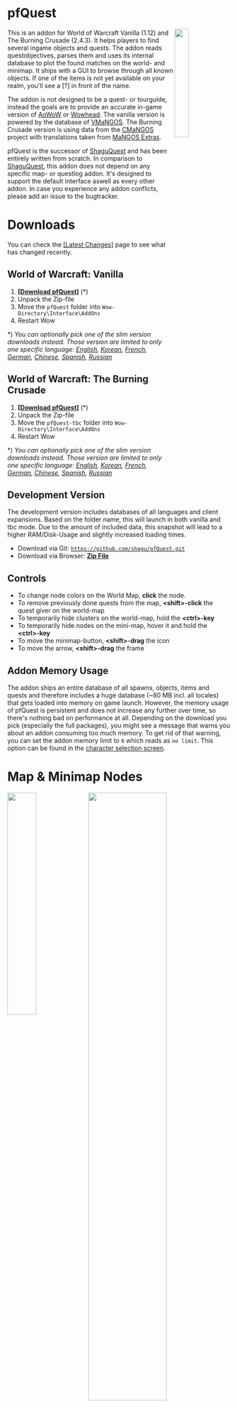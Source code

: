# pfQuest
<img src="https://raw.githubusercontent.com/shagu/ShaguAddons/master/_img/pfQuest/arrow.jpg" float="right" align="right" width="25%">
This is an addon for World of Warcraft Vanilla (1.12) and The Burning Crusade (2.4.3). It helps players to find several ingame objects and quests. The addon reads questobjectives, parses them and uses its internal database to plot the found matches on the world- and minimap. It ships with a GUI to browse through all known objects. If one of the items is not yet available on your realm, you'll see a [?] in front of the name.

The addon is not designed to be a quest- or tourguide, instead the goals are to provide an accurate in-game version of [AoWoW](http://db.vanillagaming.org/) or [Wowhead](http://www.wowhead.com/). The vanilla version is powered by the database of [VMaNGOS](https://github.com/vmangos). The Burning Crusade version is using data from the [CMaNGOS](https://github.com/cmangos) project with translations taken from [MaNGOS Extras](https://github.com/MangosExtras).

pfQuest is the successor of [ShaguQuest](https://shagu.org/ShaguQuest/) and has been entirely written from scratch. In comparison to [ShaguQuest](https://shagu.org/ShaguQuest/), this addon does not depend on any specific map- or questlog addon. It's designed to support the default interface aswell as every other addon. In case you experience any addon conflicts, please add an issue to the bugtracker.

# Downloads
You can check the [[Latest Changes]](https://github.com/shagu/pfQuest/commits/master) page to see what has changed recently.

## World of Warcraft: **Vanilla**
1. **[[Download pfQuest]](https://github.com/shagu/pfQuest/releases/latest/download/pfQuest-full.zip)** (\*)
2. Unpack the Zip-file
3. Move the `pfQuest` folder into `Wow-Directory\Interface\AddOns`
4. Restart Wow

\*) *You can optionally pick one of the slim version downloads instead. Those version are limited to only one specific language: [English](https://github.com/shagu/pfQuest/releases/latest/download/pfQuest-enUS.zip),
[Korean](https://github.com/shagu/pfQuest/releases/latest/download/pfQuest-koKR.zip),
[French](https://github.com/shagu/pfQuest/releases/latest/download/pfQuest-frFR.zip),
[German](https://github.com/shagu/pfQuest/releases/latest/download/pfQuest-deDE.zip),
[Chinese](https://github.com/shagu/pfQuest/releases/latest/download/pfQuest-zhCN.zip),
[Spanish](https://github.com/shagu/pfQuest/releases/latest/download/pfQuest-esES.zip),
[Russian](https://github.com/shagu/pfQuest/releases/latest/download/pfQuest-ruRU.zip)*

## World of Warcraft: **The Burning Crusade**
1. **[[Download pfQuest]](https://github.com/shagu/pfQuest/releases/latest/download/pfQuest-full-tbc.zip)** (\*)
2. Unpack the Zip-file
3. Move the `pfQuest-tbc` folder into `Wow-Directory\Interface\AddOns`
4. Restart Wow

\*) *You can optionally pick one of the slim version downloads instead. Those version are limited to only one specific language: [English](https://github.com/shagu/pfQuest/releases/latest/download/pfQuest-enUS-tbc.zip),
[Korean](https://github.com/shagu/pfQuest/releases/latest/download/pfQuest-koKR-tbc.zip),
[French](https://github.com/shagu/pfQuest/releases/latest/download/pfQuest-frFR-tbc.zip),
[German](https://github.com/shagu/pfQuest/releases/latest/download/pfQuest-deDE-tbc.zip),
[Chinese](https://github.com/shagu/pfQuest/releases/latest/download/pfQuest-zhCN-tbc.zip),
[Spanish](https://github.com/shagu/pfQuest/releases/latest/download/pfQuest-esES-tbc.zip),
[Russian](https://github.com/shagu/pfQuest/releases/latest/download/pfQuest-ruRU-tbc.zip)*

## Development Version
The development version includes databases of all languages and client expansions. Based on the folder name, this will launch in both vanilla and tbc mode. Due to the amount of included data, this snapshot will lead to a higher RAM/Disk-Usage and slightly increased loading times.

- Download via Git: [`https://github.com/shagu/pfQuest.git`](https://github.com/shagu/pfQuest.git)
- Download via Browser: **[Zip File](https://github.com/shagu/pfQuest/archive/master.zip)**

## Controls
- To change node colors on the World Map, **click** the node.
- To remove previously done quests from the map, **\<shift\>-click** the quest giver on the world-map
- To temporarily hide clusters on the world-map, hold the **\<ctrl\>-key**
- To temporarily hide nodes on the mini-map, hover it and hold the **\<ctrl\>-key**
- To move the minimap-button, **\<shift\>-drag** the icon
- To move the arrow, **\<shift\>-drag** the frame

## Addon Memory Usage
The addon ships an entire database of all spawns, objects, items and quests and therefore includes a huge database (~80 MB incl. all locales) that gets loaded into memory on game launch. However, the memory usage of pfQuest is persistent and does not increase any further over time, so there's nothing bad on performance at all. Depending on the download you pick (especially the full packages), you might see a message that warns you about an addon consuming too much memory. To get rid of that warning, you can set the addon memory limit to `0` which reads as `no limit`. This option can be found in the [character selection screen](https://i.imgur.com/rZXwaK0.jpg).

# Map & Minimap Nodes
<img src="https://raw.githubusercontent.com/shagu/ShaguAddons/master/_img/pfQuest/arrow.jpg" width="35.8%" align="left">
<img src="https://raw.githubusercontent.com/shagu/ShaguAddons/master/_img/pfQuest/minimap-nodes.png" width="59.25%">
<img src="https://raw.githubusercontent.com/shagu/ShaguAddons/master/_img/pfQuest/map-quests.png" width="55.35%" align="left">
<img src="https://raw.githubusercontent.com/shagu/ShaguAddons/master/_img/pfQuest/map-spawnpoints.png" width="39.65%">

# Auto-Tracking
<img src="https://raw.githubusercontent.com/shagu/ShaguAddons/master/_img/pfQuest/map-autotrack.png" float="right" align="right" width="30%">
The addon features 4 different modes that define how the new or updated questobjectives should be handled. Those modes can be selected on the dropdown menu in the top-right area the map.

### Option: All Quests
Every quest will be automatically shown and updated on the map.

### Option: Tracked Quests
Only tracked quests (Shift-Click) will be automatically shown and updated on the map.

### Option: Manual Selection
Only quests that have been manually displayed ("Show"-Button in the Questlog) will resident on the map.

### Option: Hide Quests
Nothing will be shown on the map, except for nodes that have been manually added via the DB-Browser.

# Database Browser
<img src="https://raw.githubusercontent.com/shagu/ShaguAddons/master/_img/pfQuest/browser-spawn.png" align="left" width="30%">
<img src="https://raw.githubusercontent.com/shagu/ShaguAddons/master/_img/pfQuest/browser-quests.png" align="left" width="30%">
<img src="https://raw.githubusercontent.com/shagu/ShaguAddons/master/_img/pfQuest/browser-items.png" align="center" width="33%">

The database GUI allows you to bookmark and browse through all entries within the pfQuest database. It can be opened by a click on the pfQuest minimap icon or via `/db show`. The browser will show a maximum of 100 entries at once for each tab. Use your scrollwheel or press the up/down arrows to go up and down the list.

# Questlog Integration
### Questlinks
<img src="https://raw.githubusercontent.com/shagu/ShaguAddons/master/_img/pfQuest/questlink.png" float="right" align="right" width="30%">

On servers that support questlinks, a shift-click on a selected quest will add a questlink into chat. Those links are similar to the known questlinks from TBC+ and are compatible to ones produced by [ShaguQuest](https://shagu.org/ShaguQuest/), [Questie](https://github.com/AeroScripts/QuestieDev) and [QuestLink](http://addons.us.to/addon/questlink-0). Please be aware that some servers (e.g Kronos) are blocking questlinks and you'll have to disable this feature in the pfQuest settings, in order to print the quest name into the chat instead of adding a questlink. Questlinks sent from pfQuest to pfQuest are locale independent and rely on the Quest ID.

The tooltip will display quest information such as your current state on the quest (new, in progress, already done) as well as the quest objective text and the full quest description. In addition to that, the suggested level and the minimum level are shown.

### Questlog Buttons
<img src="https://raw.githubusercontent.com/shagu/ShaguAddons/master/_img/pfQuest/questlog-integration.png" align="left" width="300">

The questlog will show 4 additional buttons on each quest in order to provide easy manual quest tracking. Those buttons can be used to show or hide individual quests on the map. Those buttons won't affect the entries that you've placed by using the database browser.

**Show**  
The "Show" button will add the questobjectives of the current quest to the map.

**Hide**  
The "Hide" button will remove the current selected quest from the map.

**Clean**  
The "Clean" button will remove all nodes that have been placed by pfQuest from the map.

**Reset**  
The "Reset" button will restore the default visibility of icons to match the set values on the map dropdown menu (e.g "All Quests" by default).

# Chat/Macro CLI
<img src="https://raw.githubusercontent.com/shagu/ShaguAddons/master/_img/pfQuest/chat-cli.png">

The addon features a CLI interface which allows you to easilly create macros to show your favourite herb or mining-veins. Let's say you want to display all **Iron Deposit** deposits, then type in chat or create a macro with the text: `/db object Iron Deposit`. You can also display all mines on the map by typing: `/db mines`. This can be extended by giving the minimum and maximum required skill as paramter, like: `/db mines 150 225` to display all ores between skill 150 and 225. The `mines` parameter can also be replaced by `herbs`, `rares`, `chests` or `taxi` in order to show those instead. If `/db` doesn't work for you, there are also some other aliases available like `/shagu`, `pfquest` and `/pfdb`.
